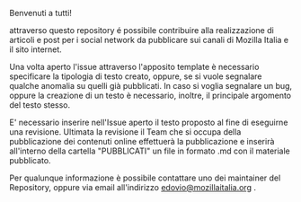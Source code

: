 Benvenuti a tutti!

attraverso questo repository é possibile contribuire alla realizzazione di articoli e post per i social network da pubblicare sui canali di Mozilla Italia e il sito internet.

Una volta aperto l'issue attraverso l'apposito template è necessario specificare la tipologia di testo creato, oppure, se si vuole segnalare qualche anomalia su quelli già pubblicati.
In caso si voglia segnalare un bug, oppure la creazione di un testo è necessario, inoltre, il principale argomento del testo stesso.

E' necessario inserire nell'Issue aperto il testo proposto al fine di eseguirne una revisione. 
Ultimata la revisione il Team che si occupa della pubblicazione dei contenuti online effettuerà la pubblicazione 
e inserirà all'interno della cartella "PUBBLICATI" un file in formato .md con il materiale pubblicato.

Per qualunque informazione è possibile contattare uno dei maintainer del Repository, oppure via email all'indirizzo edovio@mozillaitalia.org .
